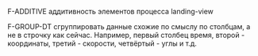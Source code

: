 F-ADDITIVE
аддитивность элементов процесса landing-view

F-GROUP-DT
сгруппировать данные схожие по
смыслу по столбцам, а не в строчку как сейчас. Например, первый столбец
время, второй - координаты, третий - скорости, четвёртый - углы и т.д.
